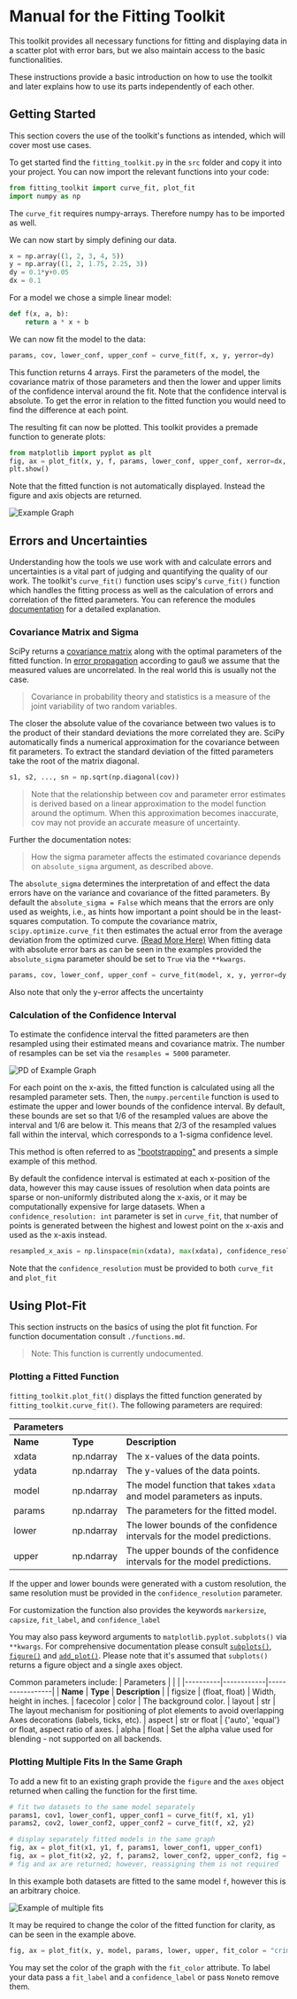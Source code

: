 # Manual for the Fitting Toolkit

This toolkit provides all necessary functions for fitting and displaying data in a scatter plot with error bars, but we also maintain access to the basic functionalities.

These instructions provide a basic introduction on how to use the toolkit and later explains how to use its parts independently of each other.

## Getting Started

This section covers the use of the toolkit's functions as intended, which will cover most use cases.

To get started find the `fitting_toolkit.py` in the `src` folder and copy it into your project.
You can now import the relevant functions into your code:
```python
from fitting_toolkit import curve_fit, plot_fit 
import numpy as np
```
The `curve_fit` requires numpy-arrays. Therefore numpy has to be imported as well.

We can now start by simply defining our data.
```python
x = np.array((1, 2, 3, 4, 5))
y = np.array((1, 2, 1.75, 2.25, 3))
dy = 0.1*y+0.05
dx = 0.1
```
For a model we chose a simple linear model:
```python
def f(x, a, b):
    return a * x + b
```
We can now fit the model to the data:
```python
params, cov, lower_conf, upper_conf = curve_fit(f, x, y, yerror=dy)
```
This function returns 4 arrays. First the parameters of the model, the covariance matrix of those parameters and then the lower and upper limits of the confidence interval around the fit. Note that the confidence interval is absolute. To get the error in relation to the fitted function you would need to find the difference at each point.

The resulting fit can now be plotted. This toolkit provides a premade function to generate plots:
```python
from matplotlib import pyplot as plt
fig, ax = plot_fit(x, y, f, params, lower_conf, upper_conf, xerror=dx, yerror=dy)
plt.show()
```
Note that the fitted function is not automatically displayed. Instead the figure and axis objects are returned.

![Example Graph](./img/example_fit.png)

## Errors and Uncertainties

Understanding how the tools we use work with and calculate errors and uncertainties is a vital part of judging and quantifying the quality of our work. The toolkit's `curve_fit()` function uses scipy's `curve_fit()` function which handles the fitting process as well as the calculation of errors and correlation of the fitted parameters. You can reference the modules [documentation](https://docs.scipy.org/doc/scipy/reference/generated/scipy.optimize.curve_fit.html) for a detailed explanation.

### Covariance Matrix and Sigma

SciPy returns a [covariance matrix](https://en.wikipedia.org/wiki/Covariance) along with the optimal parameters of the fitted function. In [error propagation](https://en.wikipedia.org/wiki/Propagation_of_uncertainty) according to gauß we assume that the measured values are uncorrelated. In the real world this is usually not the case.

> Covariance in probability theory and statistics is a measure of the joint variability of two random variables.

The closer the absolute value of the covariance between two values is to the product of their standard deviations the more correlated they are. SciPy automatically finds a numerical approximation for the covariance between fit parameters. To extract the standard deviation of the fitted parameters take the root of the matrix diagonal.

```python
s1, s2, ..., sn = np.sqrt(np.diagonal(cov))
```

> Note that the relationship between cov and parameter error estimates is derived based on a linear approximation to the model function around the optimum. When this approximation becomes inaccurate, cov may not provide an accurate measure of uncertainty.

Further the documentation notes:

> How the sigma parameter affects the estimated covariance depends on `absolute_sigma` argument, as described above.

The `absolute_sigma` determines the interpretation of and effect the data errors have on the variance and covariance of the fitted parameters. By default the `absolute_sigma = False` which means that the errors are only used as weights, i.e., as hints how important a point should be in the least-squares computation. To compute the covariance matrix, `scipy.optimize.curve_fit` then estimates the actual error from the average deviation from the optimized curve. [(Read More Here)](https://wwwstaff.ari.uni-heidelberg.de/tsapras/pub/pycourse/15.html) When fitting data with absolute error bars as can be seen in the examples provided the `absolute_sigma` parameter should be set to `True` via the `**kwargs`.

```python
params, cov, lower_conf, upper_conf = curve_fit(model, x, y, yerror=dy, absolute_sigma = True)
```

Also note that only the y-error affects the uncertainty

### Calculation of the Confidence Interval

To estimate the confidence interval the fitted parameters are then resampled using their estimated means and covariance matrix. The number of resamples can be set via the `resamples = 5000` parameter.

![PD of Example Graph](./img/example_fit_pdf.png)

For each point on the x-axis, the fitted function is calculated using all the resampled parameter sets. Then, the `numpy.percentile` function is used to estimate the upper and lower bounds of the confidence interval. By default, these bounds are set so that 1/6 of the resampled values are above the interval and 1/6 are below it. This means that 2/3 of the resampled values fall within the interval, which corresponds to a 1-sigma confidence level.

This method is often referred to as ["bootstrapping"](https://en.wikipedia.org/wiki/Bootstrapping_(statistics)) and presents a simple example of this method.

By default the confidence interval is estimated at each x-position of the data, however this may cause issues of resolution when data points are sparse or non-uniformly distributed along the x-axis, or it may be computationally expensive for large datasets. When a `confidence_resolution: int` parameter is set in `curve_fit`, that number of points is generated between the highest and lowest point on the x-axis and used as the x-axis instead.

```python
resampled_x_axis = np.linspace(min(xdata), max(xdata), confidence_resolution) 
```

Note that the `confidence_resolution` must be provided to both `curve_fit` and `plot_fit`  

## Using Plot-Fit

This section instructs on the basics of using the plot fit function.
For function documentation consult `./functions.md`.

> Note: This function is currently undocumented.

### Plotting a Fitted Function

`fitting_toolkit.plot_fit()` displays the fitted function generated by `fitting_toolkit.curve_fit()`. The following parameters are required:

| Parameters | | |
|----------|------------|-----------------|
| **Name** | **Type**   | **Description** |
| xdata    | np.ndarray | The x-values of the data points.
| ydata    | np.ndarray | The y-values of the data points.
| model    | np.ndarray | The model function that takes `xdata` and model parameters as inputs.
| params   | np.ndarray | The parameters for the fitted model.
| lower    | np.ndarray | The lower bounds of the confidence intervals for the model predictions. 
| upper    | np.ndarray | The upper bounds of the confidence intervals for the model predictions.

If the upper and lower bounds were generated with a custom resolution, the same resolution must be provided in the `confidence_resolution` parameter.

For customization the function also provides the keywords `markersize`, `capsize`, `fit_label`, and `confidence_label`

You may also pass keyword arguments to `matplotlib.pyplot.subplots()` via `**kwargs`. 
For comprehensive documentation please consult [`subplots()`](https://matplotlib.org/stable/api/_as_gen/matplotlib.pyplot.subplots.html), [`figure()`](https://matplotlib.org/stable/api/_as_gen/matplotlib.pyplot.figure.html#matplotlib.pyplot.figure) and [`add_plot()`](https://matplotlib.org/stable/api/_as_gen/matplotlib.figure.Figure.add_subplot.html#matplotlib.figure.Figure.add_subplot).
Please note that it's assumed that `subplots()` returns a figure object and a single axes object.

Common parameters include:
| Parameters | | |
|----------|------------|-----------------|
| **Name** | **Type**   | **Description** |
| figsize | (float, float) |     Width, height in inches.
| facecolor | color | The background color.
| layout | str | The layout mechanism for positioning of plot elements to avoid overlapping Axes decorations (labels, ticks, etc).
| aspect | str or float | {'auto', 'equal'} or float, aspect ratio of axes.
| alpha | float | Set the alpha value used for blending - not supported on all backends.


### Plotting Multiple Fits In the Same Graph

To add a new fit to an existing graph provide the `figure` and the `axes` object returned when calling the function for the first time.

```python
# fit two datasets to the same model separately
params1, cov1, lower_conf1, upper_conf1 = curve_fit(f, x1, y1)
params2, cov2, lower_conf2, upper_conf2 = curve_fit(f, x2, y2)

# display separately fitted models in the same graph
fig, ax = plot_fit(x1, y1, f, params1, lower_conf1, upper_conf1)
fig, ax = plot_fit(x2, y2, f, params2, lower_conf2, upper_conf2, fig = fig, ax = ax)
# fig and ax are returned; however, reassigning them is not required
```

In this example both datasets are fitted to the same model `f`, however this is an arbitrary choice.


![Example of multiple fits](./img/multiple_fits.png)

It may be required to change the color of the fitted function for clarity, as can be seen in the example above.

```python
fig, ax = plot_fit(x, y, model, params, lower, upper, fit_color = "crimson", fit_label="data label", confidence_label="label confidence interval")
```

You may set the color of the graph with the `fit_color` attribute. To label your data pass a `fit_label` and a `confidence_label` or pass `None`to remove them.